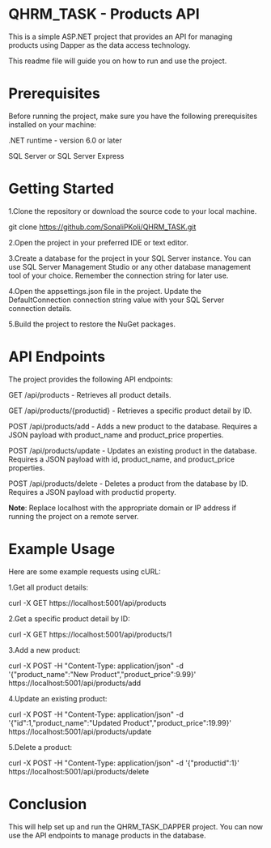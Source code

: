# QHRM_TASK - Products API

This is a simple ASP.NET project that provides an API for managing products using Dapper as the data access technology. 

This readme file will guide you on how to run and use the project.

# Prerequisites
Before running the project, make sure you have the following prerequisites installed on your machine:

.NET runtime - version 6.0 or later

SQL Server or SQL Server Express

# Getting Started
1.Clone the repository or download the source code to your local machine.

  git clone https://github.com/SonaliPKoli/QHRM_TASK.git
  
2.Open the project in your preferred IDE or text editor.

3.Create a database for the project in your SQL Server instance. You can use SQL Server Management Studio or any other database management tool of your choice. Remember the connection string for later use.

4.Open the appsettings.json file in the project. Update the DefaultConnection connection string value with your SQL Server connection details.

5.Build the project to restore the NuGet packages.

# API Endpoints
The project provides the following API endpoints:

GET /api/products - Retrieves all product details.

GET /api/products/{productid} - Retrieves a specific product detail by ID.

POST /api/products/add - Adds a new product to the database. Requires a JSON payload with product_name and product_price properties.

POST /api/products/update - Updates an existing product in the database. Requires a JSON payload with id, product_name, and product_price properties.

POST /api/products/delete - Deletes a product from the database by ID. Requires a JSON payload with productid property.

**Note**: Replace localhost with the appropriate domain or IP address if running the project on a remote server.

# Example Usage
Here are some example requests using cURL:

1.Get all product details:

curl -X GET https://localhost:5001/api/products


2.Get a specific product detail by ID:

curl -X GET https://localhost:5001/api/products/1

3.Add a new product:

curl -X POST -H "Content-Type: application/json" -d '{"product_name":"New Product","product_price":9.99}' https://localhost:5001/api/products/add


4.Update an existing product:

curl -X POST -H "Content-Type: application/json" -d '{"id":1,"product_name":"Updated Product","product_price":19.99}' https://localhost:5001/api/products/update

5.Delete a product:

curl -X POST -H "Content-Type: application/json" -d '{"productid":1}' https://localhost:5001/api/products/delete


# Conclusion
This will help set up and run the QHRM_TASK_DAPPER project. You can now use the API endpoints to manage products in the database.
